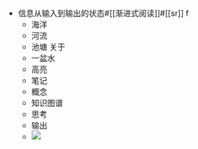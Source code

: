 - 信息从输入到输出的状态#[[渐进式阅读]]#[[sr]] f
    - 海洋
    - 河流
    - 池塘  关于
    - 一盆水
    - 高亮
    - 笔记
    - 概念
    - 知识图谱
    - 思考
    - 输出
    - ![](https://firebasestorage.googleapis.com/v0/b/firescript-577a2.appspot.com/o/imgs%2Fapp%2Fxinyiheng%2FlO1r9BLDbv.png?alt=media&token=c5c9b3c2-e09a-4b94-b5be-157c876311a5)
